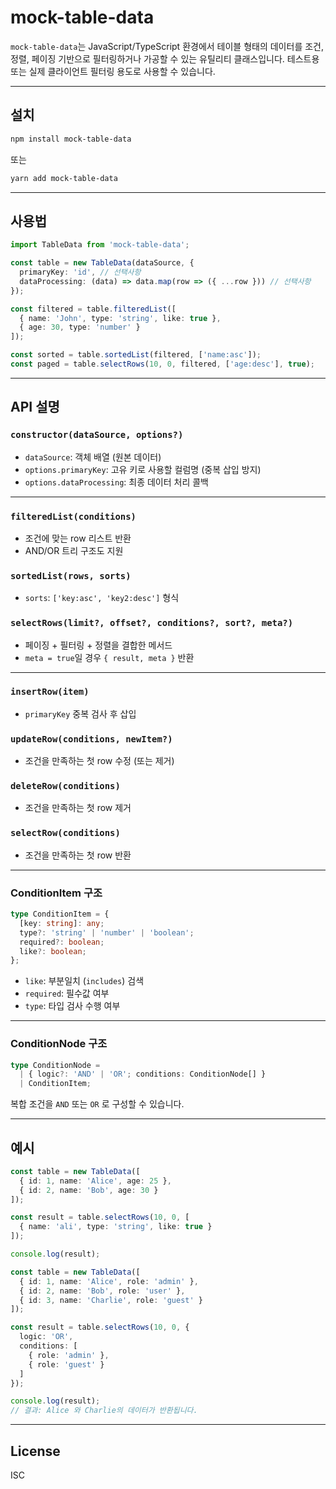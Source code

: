 
# mock-table-data

`mock-table-data`는 JavaScript/TypeScript 환경에서 테이블 형태의 데이터를 조건, 정렬, 페이징 기반으로 필터링하거나 가공할 수 있는 유틸리티 클래스입니다. 테스트용 또는 실제 클라이언트 필터링 용도로 사용할 수 있습니다.

---

## 설치

```bash
npm install mock-table-data
```

또는

```bash
yarn add mock-table-data
```

---

## 사용법

```ts
import TableData from 'mock-table-data';

const table = new TableData(dataSource, {
  primaryKey: 'id', // 선택사항
  dataProcessing: (data) => data.map(row => ({ ...row })) // 선택사항
});

const filtered = table.filteredList([
  { name: 'John', type: 'string', like: true },
  { age: 30, type: 'number' }
]);

const sorted = table.sortedList(filtered, ['name:asc']);
const paged = table.selectRows(10, 0, filtered, ['age:desc'], true);
```

---

## API 설명

### `constructor(dataSource, options?)`
- `dataSource`: 객체 배열 (원본 데이터)
- `options.primaryKey`: 고유 키로 사용할 컬럼명 (중복 삽입 방지)
- `options.dataProcessing`: 최종 데이터 처리 콜백

---

### `filteredList(conditions)`
- 조건에 맞는 row 리스트 반환
- AND/OR 트리 구조도 지원

### `sortedList(rows, sorts)`
- `sorts`: `['key:asc', 'key2:desc']` 형식

### `selectRows(limit?, offset?, conditions?, sort?, meta?)`
- 페이징 + 필터링 + 정렬을 결합한 메서드
- `meta = true`일 경우 `{ result, meta }` 반환

---

### `insertRow(item)`
- `primaryKey` 중복 검사 후 삽입

### `updateRow(conditions, newItem?)`
- 조건을 만족하는 첫 row 수정 (또는 제거)

### `deleteRow(conditions)`
- 조건을 만족하는 첫 row 제거

### `selectRow(conditions)`
- 조건을 만족하는 첫 row 반환

---

### ConditionItem 구조

```ts
type ConditionItem = {
  [key: string]: any;
  type?: 'string' | 'number' | 'boolean';
  required?: boolean;
  like?: boolean;
};
```

- `like`: 부분일치 (`includes`) 검색
- `required`: 필수값 여부
- `type`: 타입 검사 수행 여부

---

### ConditionNode 구조

```ts
type ConditionNode =
  | { logic?: 'AND' | 'OR'; conditions: ConditionNode[] }
  | ConditionItem;
```

복합 조건을 `AND` 또는 `OR` 로 구성할 수 있습니다.

---

## 예시

```ts
const table = new TableData([
  { id: 1, name: 'Alice', age: 25 },
  { id: 2, name: 'Bob', age: 30 }
]);

const result = table.selectRows(10, 0, [
  { name: 'ali', type: 'string', like: true }
]);

console.log(result);
```

```ts
const table = new TableData([
  { id: 1, name: 'Alice', role: 'admin' },
  { id: 2, name: 'Bob', role: 'user' },
  { id: 3, name: 'Charlie', role: 'guest' }
]);

const result = table.selectRows(10, 0, {
  logic: 'OR',
  conditions: [
    { role: 'admin' },
    { role: 'guest' }
  ]
});

console.log(result);
// 결과: Alice 와 Charlie의 데이터가 반환됩니다.
```

---

## License

ISC
